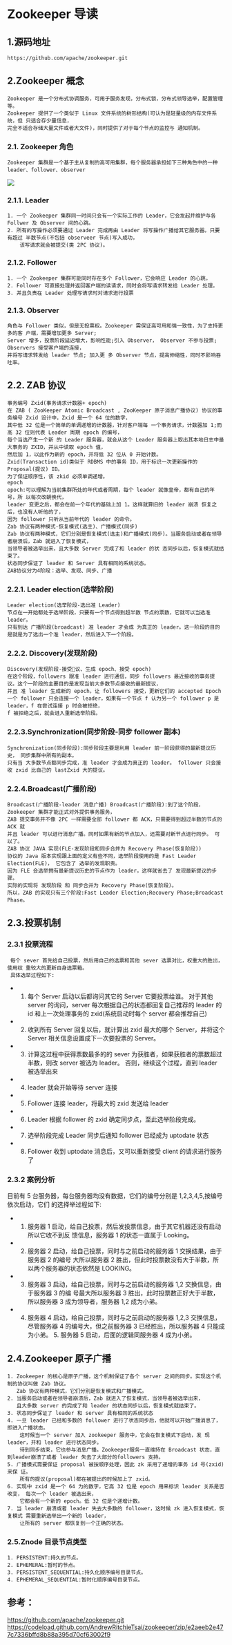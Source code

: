 # Zookeeper 导读

## 1.源码地址

    https://github.com/apache/zookeeper.git

## 2.Zookeeper 概念

    Zookeeper 是一个分布式协调服务，可用于服务发现，分布式锁，分布式领导选举，配置管理等。
    Zookeeper 提供了一个类似于 Linux 文件系统的树形结构(可认为是轻量级的内存文件系统，但 只适合存少量信息，
    完全不适合存储大量文件或者大文件)，同时提供了对于每个节点的监控与 通知机制。

### 2.1. Zookeeper 角色

    Zookeeper 集群是一个基于主从复制的高可用集群，每个服务器承担如下三种角色中的一种
    leader、follower、observer

![](images/zk_role.png)

### 2.1.1. Leader

    1. 一个 Zookeeper 集群同一时间只会有一个实际工作的 Leader，它会发起并维护与各 Follwer 及 Observer 间的心跳。
    2. 所有的写操作必须要通过 Leader 完成再由 Leader 将写操作广播给其它服务器。只要有超过 半数节点(不包括 observeer 节点)写入成功，
        该写请求就会被提交(类 2PC 协议)。

### 2.1.2. Follower

    1. 一个 Zookeeper 集群可能同时存在多个 Follower，它会响应 Leader 的心跳，
    2. Follower 可直接处理并返回客户端的读请求，同时会将写请求转发给 Leader 处理，
    3. 并且负责在 Leader 处理写请求时对请求进行投票

### 2.1.3. Observer

    角色与 Follower 类似，但是无投票权。Zookeeper 需保证高可用和强一致性，为了支持更多的客 户端，需要增加更多 Server;
    Server 增多，投票阶段延迟增大，影响性能;引入 Observer， Observer 不参与投票; Observers 接受客户端的连接，
    并将写请求转发给 leader 节点; 加入更 多 Observer 节点，提高伸缩性，同时不影响吞吐率。

## 2.2. ZAB 协议

    事务编号 Zxid(事务请求计数器+ epoch)
    在 ZAB ( ZooKeeper Atomic Broadcast , ZooKeeper 原子消息广播协议) 协议的事务编号 Zxid 设计中，Zxid 是一个 64 位的数字，
    其中低 32 位是一个简单的单调递增的计数器，针对客户端每 一个事务请求，计数器加 1;而高 32 位则代表 Leader 周期 epoch 的编号，
    每个当选产生一个新 的 Leader 服务器，就会从这个 Leader 服务器上取出其本地日志中最大事务的 ZXID，并从中读取 epoch 值，
    然后加 1，以此作为新的 epoch，并将低 32 位从 0 开始计数。
    Zxid(Transaction id)类似于 RDBMS 中的事务 ID，用于标识一次更新操作的 Proposal(提议) ID。
    为了保证顺序性，该 zkid 必须单调递增。
    epoch
    epoch:可以理解为当前集群所处的年代或者周期，每个 leader 就像皇帝，都有自己的年号，所 以每次改朝换代，
    leader 变更之后，都会在前一个年代的基础上加 1。这样就算旧的 leader 崩溃 恢复之后，也没有人听他的了，
    因为 follower 只听从当前年代的 leader 的命令。
    Zab 协议有两种模式-恢复模式(选主)、广播模式(同步)
    Zab 协议有两种模式，它们分别是恢复模式(选主)和广播模式(同步)。当服务启动或者在领导 者崩溃后，Zab 就进入了恢复模式，
    当领导者被选举出来，且大多数 Server 完成了和 leader 的状 态同步以后，恢复模式就结束了。
    状态同步保证了 leader 和 Server 具有相同的系统状态。
    ZAB协议分为4阶段：选举、发现、同步、广播

### 2.2.1. Leader election(选举阶段)

    Leader election(选举阶段-选出准 Leader)
    节点在一开始都处于选举阶段，只要有一个节点得到超半数 节点的票数，它就可以当选准 leader。
    只有到达 广播阶段(broadcast) 准 leader 才会成 为真正的 leader。这一阶段的目的是就是为了选出一个准 leader，然后进入下一个阶段。

### 2.2.2. Discovery(发现阶段)

    Discovery(发现阶段-接受􏰀议、生成 epoch、接受 epoch)
    在这个阶段，followers 跟准 leader 进行通信，同步 followers 最近接收的事务提议。这个一阶段的主要目的是发现当前大多数节点接收的最新提议，
    并且 准 leader 生成新的 epoch，让 followers 接受，更新它们的 accepted Epoch
    一个 follower 只会连接一个 leader，如果有一个节点 f 认为另一个 follower p 是 leader，f 在尝试连接 p 时会被拒绝，
    f 被拒绝之后，就会进入重新选举阶段。

### 2.2.3.Synchronization(同步阶段-同步 follower 副本)

    Synchronization(同步阶段):同步阶段主要是利用 leader 前一阶段获得的最新提议历史， 同步集群中所有的副本。
    只有当 大多数节点都同步完成，准 leader 才会成为真正的 leader。 follower 只会接收 zxid 比自己的 lastZxid 大的提议。

### 2.2.4.Broadcast(广播阶段)

    Broadcast(广播阶段-leader 消息广播) Broadcast(广播阶段):到了这个阶段，Zookeeper 集群才能正式对外提供事务服务，
    ZAB 提交事务并不像 2PC 一样需要全部 follower 都 ACK，只需要得到超过半数的节点的 ACK 就
    并且 leader 可以进行消息广播。同时如果有新的节点加入，还需要对新节点进行同步。 可以了。
    ZAB 协议 JAVA 实现(FLE-发现阶段和同步合并为 Recovery Phase(恢复阶段))
    协议的 Java 版本实现跟上面的定义有些不同，选举阶段使用的是 Fast Leader Election(FLE)， 它包含了 选举的发现职责。
    因为 FLE 会选举拥有最新提议历史的节点作为 leader，这样就省去了 发现最新提议的步骤。
    实际的实现将 发现阶段 和 同步合并为 Recovery Phase(恢复阶段)。
    所以，ZAB 的实现只有三个阶段:Fast Leader Election;Recovery Phase;Broadcast Phase。

## 2.3.投票机制

### 2.3.1 投票流程

     每个 sever 首先给自己投票，然后用自己的选票和其他 sever 选票对比，权重大的胜出，使用权 重较大的更新自身选票箱。
     具体选举过程如下:

- 1. 每个 Server 启动以后都询问其它的 Server 它要投票给谁。
     对于其他 server 的询问，server 每次根据自己的状态都回复自己推荐的 leader 的 id 和上一次处理事务的 zxid(系统启动时每个 server 都会推荐自己)
- 2. 收到所有 Server 回复以后，就计算出 zxid 最大的哪个 Server，并将这个 Server 相关信息设置成下一次要投票的 Server。
- 3. 计算这过程中获得票数最多的的 sever 为获胜者，如果获胜者的票数超过半数，则改 server 被选为 leader。
     否则，继续这个过程，直到 leader 被选举出来
- 4. leader 就会开始等待 server 连接
- 5. Follower 连接 leader，将最大的 zxid 发送给 leader
- 6. Leader 根据 follower 的 zxid 确定同步点，至此选举阶段完成。
- 7. 选举阶段完成 Leader 同步后通知 follower 已经成为 uptodate 状态
- 8. Follower 收到 uptodate 消息后，又可以重新接受 client 的请求进行服务了

### 2.3.2 案例分析

目前有 5 台服务器，每台服务器均没有数据，它们的编号分别是 1,2,3,4,5,按编号依次启动，它们 的选择举过程如下:

- 1. 服务器 1 启动，给自己投票，然后发投票信息，由于其它机器还没有启动所以它收不到反 馈信息，服务器 1 的状态一直属于 Looking。
- 2. 服务器 2 启动，给自己投票，同时与之前启动的服务器 1 交换结果，由于服务器 2 的编号 大所以服务器 2 胜出，但此时投票数没有大于半数，所以两个服务器的状态依然是 LOOKING。
- 3. 服务器 3 启动，给自己投票，同时与之前启动的服务器 1,2 交换信息，由于服务器 3 的编 号最大所以服务器 3 胜出，此时投票数正好大于半数，所以服务器 3 成为领导者，服务器 1,2 成为小弟。
- 4. 服务器 4 启动，给自己投票，同时与之前启动的服务器 1,2,3 交换信息，尽管服务器 4 的编号大，但之前服务器 3 已经胜出，所以服务器 4 只能成为小弟。 5. 服务器 5 启动，后面的逻辑同服务器 4 成为小弟。

## 2.4.Zookeeper 原子广播

    1. Zookeeper 的核心是原子广播，这个机制保证了各个 server 之间的同步。实现这个机制的协议叫做 Zab 协议。
       Zab 协议有两种模式，它们分别是恢复模式和广播模式。
    2. 当服务启动或者在领导者崩溃后，Zab 就进入了恢复模式，当领导者被选举出来，
       且大多数 server 的完成了和 leader 的状态同步以后，恢复模式就结束了。
    3. 状态同步保证了 leader 和 server 具有相同的系统状态
    4. 一旦 leader 已经和多数的 follower 进行了状态同步后，他就可以开始广播消息了，即进入广播状态。
        这时候当一个 server 加入 zookeeper 服务中，它会在恢复模式下启动，发 现 leader，并和 leader 进行状态同步。
        待到同步结束，它也参与消息广播。Zookeeper服务一直维持在 Broadcast 状态，直到leader崩溃了或者 leader 失去了大部分的followers 支持。
    5. 广播模式需要保证 proposal 被按顺序处理，因此 zk 采用了递增的事务 id 号(zxid)来保 证。
        所有的提议(proposal)都在被提出的时候加上了 zxid。
    6. 实现中 zxid 是一个 64 为的数字，它高 32 位是 epoch 用来标识 leader 关系是否改变， 每次一个 leader 被选出来，
        它都会有一个新的 epoch。低 32 位是个递增计数。
    7. 当 leader 崩溃或者 leader 失去大多数的 follower，这时候 zk 进入恢复模式，恢复模式 需要重新选举出一个新的 leader，
        让所有的 server 都恢复到一个正确的状态。

### 2.5.Znode 目录节点类型

    1. PERSISTENT:持久的节点。
    2. EPHEMERAL:暂时的节点。
    3. PERSISTENT_SEQUENTIAL:持久化顺序编号目录节点。
    4. EPHEMERAL_SEQUENTIAL:暂时化顺序编号目录节点。

## 参考：

https://github.com/apache/zookeeper.git
https://codeload.github.com/AndrewRitchieTsai/zookeeper/zip/e2aeeb2e477c7336bffd8b88a395d70cf63002f9
